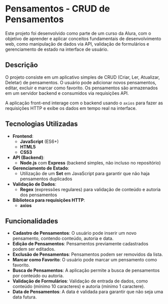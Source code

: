 # Pensamentos - CRUD de Pensamentos

Este projeto foi desenvolvido como parte de um curso da Alura, com o objetivo de aprender e aplicar conceitos fundamentais de desenvolvimento web, como manipulação de dados via API, validação de formulários e gerenciamento de estado na interface de usuário.

## Descrição

O projeto consiste em um aplicativo simples de CRUD (Criar, Ler, Atualizar, Deletar) de pensamentos. O usuário pode adicionar novos pensamentos, editar, excluir e marcar como favorito. Os pensamentos são armazenados em um servidor backend e consumidos via requisições API.

A aplicação front-end interage com o backend usando o `axios` para fazer as requisições HTTP e exibe os dados em tempo real na interface.

## Tecnologias Utilizadas

- **Frontend**: 
  - **JavaScript** (ES6+)
  - **HTML5**
  - **CSS3**
- **API (Backend)**: 
  - **Node.js** com **Express** (backend simples, não incluso no repositório)
- **Gerenciamento de Estado**: 
  - Utilização de um **Set** em JavaScript para garantir que não haja pensamentos duplicados
- **Validação de Dados**: 
  - **Regex** (expressões regulares) para validação de conteúdo e autoria dos pensamentos
- **Biblioteca para requisições HTTP**: 
  - **axios**

## Funcionalidades

- **Cadastro de Pensamentos**: O usuário pode inserir um novo pensamento, contendo conteúdo, autoria e data.
- **Edição de Pensamentos**: Pensamentos previamente cadastrados podem ser editados.
- **Exclusão de Pensamentos**: Pensamentos podem ser removidos da lista.
- **Marcar como Favorito**: O usuário pode marcar um pensamento como favorito.
- **Busca de Pensamentos**: A aplicação permite a busca de pensamentos por conteúdo ou autoria.
- **Validação de Formulários**: Validação de entrada de dados, como conteúdo (mínimo 10 caracteres) e autoria (mínimo 1 caractere).
- **Data de Pensamentos**: A data é validada para garantir que não seja uma data futura.
